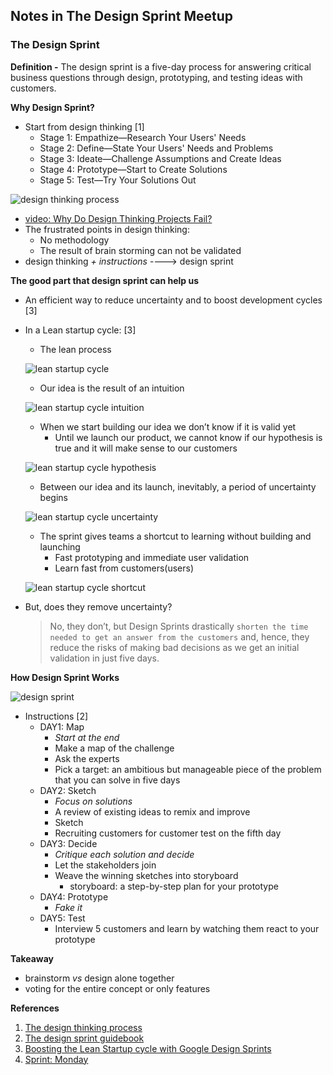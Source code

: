 ## Notes in The Design Sprint Meetup

### The Design Sprint
**Definition -** The design sprint is a five-day process for answering critical business questions through design, prototyping, and testing ideas with customers.

**Why Design Sprint?**
- Start from design thinking [1]
  - Stage 1: Empathize—Research Your Users' Needs
  - Stage 2: Define—State Your Users' Needs and Problems
  - Stage 3: Ideate—Challenge Assumptions and Create Ideas
  - Stage 4: Prototype—Start to Create Solutions
  - Stage 5: Test—Try Your Solutions Out

![design thinking process](https://public-media.interaction-design.org/images/uploads/afb760ddf1e9864f6de5d6bdf3065175.jpeg "design thinking process")
- [video: Why Do Design Thinking Projects Fail?](https://www.youtube.com/watch?v=QSCdU60LZbc)
- The frustrated points in design thinking:
  - No methodology 
  - The result of brain storming can not be validated
- design thinking _+ instructions_ ----> design sprint

**The good part that design sprint can help us**
- An efficient way to reduce uncertainty and to boost development cycles [3]
- In a Lean startup cycle: [3]
  - The lean  process

  ![lean startup cycle](http://www.teacuplab.com/wp-content/uploads/2016/09/lean-cycle.png "lean startup cycle")

  - Our idea is the result of an intuition
 
  ![lean startup cycle intuition](http://www.teacuplab.com/wp-content/uploads/2016/09/1.intuition.png "lean startup cycle - intuition")

  - When we start building our idea we don’t know if it is valid yet
    - Until we launch our product, we cannot know if our hypothesis is true and it will make sense to our customers
 
  ![lean startup cycle hypothesis](http://www.teacuplab.com/wp-content/uploads/2016/09/2.hypothesis.png "lean startup cycle - hytpothesis")

  - Between our idea and its launch, inevitably, a period of uncertainty begins
  
  ![lean startup cycle uncertainty](http://www.teacuplab.com/wp-content/uploads/2016/09/3.uncertainty.png "lean startup cycle - uncertainty")

  - The sprint gives teams a shortcut to learning without building and launching
    - Fast prototyping and immediate user validation
    - Learn fast from customers(users) 
  
  ![lean startup cycle shortcut](http://www.teacuplab.com/wp-content/uploads/2016/09/4.shortcut.png "lean startup cycle - shortcut")

- But, does they remove uncertainty?
  > No, they don’t, but Design Sprints drastically `shorten the time needed to get an answer from the customers` and, hence, they reduce the risks of making bad decisions as we get an initial validation in just five days.

**How Design Sprint Works**

![design sprint](https://static1.squarespace.com/static/56778f460ab377c981686546/t/5ae3e0a2575d1fd630ad6574/1524883624571/Screen+Shot+2018-04-27+at+4.55.17+PM.png?format=2500w "design sprint")

- Instructions [2]
  - DAY1: Map 
    - *Start at the end*
    - Make a map of the challenge
    - Ask the experts
    - Pick a target: an ambitious but manageable piece of the problem that you can solve in five days
  - DAY2: Sketch     
    - *Focus on solutions*
    - A review of existing ideas to remix and improve
    - Sketch
    - Recruiting customers for customer test on the fifth day
  - DAY3: Decide
    - *Critique each solution and decide*
    - Let the stakeholders join
    - Weave the winning sketches into storyboard
      - storyboard: a step-by-step plan for your prototype
  - DAY4: Prototype
    - *Fake it*
  - DAY5: Test
    - Interview 5 customers and learn by watching them react to your prototype

**Takeaway**
- brainstorm *vs* design alone together
- voting for the entire concept or only features

**References**
1. [The design thinking process](https://www.interaction-design.org/literature/topics/design-thinking)
2. [The design sprint guidebook](https://www.thesprintbook.com/how)
3. [Boosting the Lean Startup cycle with Google Design Sprints](http://www.teacuplab.com/boosting-the-lean-startup-cycle-with-google-design-sprints/)
4. [Sprint: Monday](https://library.gv.com/sprint-week-monday-4bf0606b5c81)

